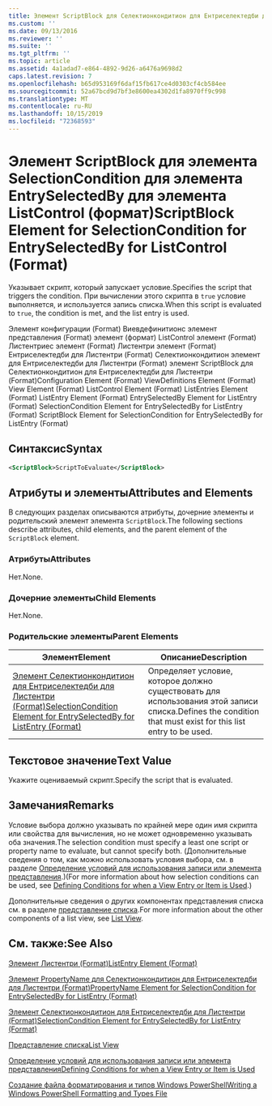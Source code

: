 ```yaml
---
title: Элемент ScriptBlock для Селектионкондитион для Ентриселектедби для ListControl (Format) | Документация Майкрософт
ms.custom: ''
ms.date: 09/13/2016
ms.reviewer: ''
ms.suite: ''
ms.tgt_pltfrm: ''
ms.topic: article
ms.assetid: 4a1adad7-e864-4892-9d26-a6476a9698d2
caps.latest.revision: 7
ms.openlocfilehash: b65d953169f6daf15fb617ce4d0303cf4cb584ee
ms.sourcegitcommit: 52a67bcd9d7bf3e8600ea4302d1fa8970ff9c998
ms.translationtype: MT
ms.contentlocale: ru-RU
ms.lasthandoff: 10/15/2019
ms.locfileid: "72368593"
---
```

# <a name="scriptblock-element-for-selectioncondition-for-entryselectedby-for-listcontrol-format"></a><span data-ttu-id="a37a2-102">Элемент ScriptBlock для элемента SelectionCondition для элемента EntrySelectedBy для элемента ListControl (формат)</span><span class="sxs-lookup"><span data-stu-id="a37a2-102">ScriptBlock Element for SelectionCondition for EntrySelectedBy for ListControl (Format)</span></span>

<span data-ttu-id="a37a2-103">Указывает скрипт, который запускает условие.</span><span class="sxs-lookup"><span data-stu-id="a37a2-103">Specifies the script that triggers the condition.</span></span> <span data-ttu-id="a37a2-104">При вычислении этого скрипта в `true` условие выполняется, и используется запись списка.</span><span class="sxs-lookup"><span data-stu-id="a37a2-104">When this script is evaluated to `true`, the condition is met, and the list entry is used.</span></span>

<span data-ttu-id="a37a2-105">Элемент конфигурации (Format) Виевдефинитионс элемент представления (Format) элемент (формат) ListControl элемент (Format) Листентриес элемент (Format) Листентри элемент (Format) Ентриселектедби для Листентри (Format) Селектионкондитион элемент для Ентриселектедби для Листентри (Format) элемент ScriptBlock для Селектионкондитион для Ентриселектедби для Листентри (Format)</span><span class="sxs-lookup"><span data-stu-id="a37a2-105">Configuration Element (Format) ViewDefinitions Element (Format) View Element (Format) ListControl Element (Format) ListEntries Element (Format) ListEntry Element (Format) EntrySelectedBy Element for ListEntry (Format) SelectionCondition Element for EntrySelectedBy for ListEntry (Format) ScriptBlock Element for SelectionCondition for EntrySelectedBy for ListEntry (Format)</span></span>

## <a name="syntax"></a><span data-ttu-id="a37a2-106">Синтаксис</span><span class="sxs-lookup"><span data-stu-id="a37a2-106">Syntax</span></span>

```xml
<ScriptBlock>ScriptToEvaluate</ScriptBlock>
```

## <a name="attributes-and-elements"></a><span data-ttu-id="a37a2-107">Атрибуты и элементы</span><span class="sxs-lookup"><span data-stu-id="a37a2-107">Attributes and Elements</span></span>

<span data-ttu-id="a37a2-108">В следующих разделах описываются атрибуты, дочерние элементы и родительский элемент элемента `ScriptBlock`.</span><span class="sxs-lookup"><span data-stu-id="a37a2-108">The following sections describe attributes, child elements, and the parent element of the `ScriptBlock` element.</span></span>

### <a name="attributes"></a><span data-ttu-id="a37a2-109">Атрибуты</span><span class="sxs-lookup"><span data-stu-id="a37a2-109">Attributes</span></span>

<span data-ttu-id="a37a2-110">Нет.</span><span class="sxs-lookup"><span data-stu-id="a37a2-110">None.</span></span>

### <a name="child-elements"></a><span data-ttu-id="a37a2-111">Дочерние элементы</span><span class="sxs-lookup"><span data-stu-id="a37a2-111">Child Elements</span></span>

<span data-ttu-id="a37a2-112">Нет.</span><span class="sxs-lookup"><span data-stu-id="a37a2-112">None.</span></span>

### <a name="parent-elements"></a><span data-ttu-id="a37a2-113">Родительские элементы</span><span class="sxs-lookup"><span data-stu-id="a37a2-113">Parent Elements</span></span>

|<span data-ttu-id="a37a2-114">Элемент</span><span class="sxs-lookup"><span data-stu-id="a37a2-114">Element</span></span>|<span data-ttu-id="a37a2-115">Описание</span><span class="sxs-lookup"><span data-stu-id="a37a2-115">Description</span></span>|
|-------------|-----------------|
|[<span data-ttu-id="a37a2-116">Элемент Селектионкондитион для Ентриселектедби для Листентри (Format)</span><span class="sxs-lookup"><span data-stu-id="a37a2-116">SelectionCondition Element for EntrySelectedBy for ListEntry (Format)</span></span>](./selectioncondition-element-for-entryselectedby-for-listcontrol-format.md)|<span data-ttu-id="a37a2-117">Определяет условие, которое должно существовать для использования этой записи списка.</span><span class="sxs-lookup"><span data-stu-id="a37a2-117">Defines the condition that must exist for this list entry to be used.</span></span>|

## <a name="text-value"></a><span data-ttu-id="a37a2-118">Текстовое значение</span><span class="sxs-lookup"><span data-stu-id="a37a2-118">Text Value</span></span>

<span data-ttu-id="a37a2-119">Укажите оцениваемый скрипт.</span><span class="sxs-lookup"><span data-stu-id="a37a2-119">Specify the script that is evaluated.</span></span>

## <a name="remarks"></a><span data-ttu-id="a37a2-120">Замечания</span><span class="sxs-lookup"><span data-stu-id="a37a2-120">Remarks</span></span>

<span data-ttu-id="a37a2-121">Условие выбора должно указывать по крайней мере один имя скрипта или свойства для вычисления, но не может одновременно указывать оба значения.</span><span class="sxs-lookup"><span data-stu-id="a37a2-121">The selection condition must specify a least one script or property name to evaluate, but cannot specify both.</span></span> <span data-ttu-id="a37a2-122">(Дополнительные сведения о том, как можно использовать условия выбора, см. в разделе [Определение условий для использования записи или элемента представления](./defining-conditions-for-displaying-data.md).)</span><span class="sxs-lookup"><span data-stu-id="a37a2-122">(For more information about how selection conditions can be used, see [Defining Conditions for when a View Entry or Item is Used](./defining-conditions-for-displaying-data.md).)</span></span>

<span data-ttu-id="a37a2-123">Дополнительные сведения о других компонентах представления списка см. в разделе [представление списка](./creating-a-list-view.md).</span><span class="sxs-lookup"><span data-stu-id="a37a2-123">For more information about the other components of a list view, see [List View](./creating-a-list-view.md).</span></span>

## <a name="see-also"></a><span data-ttu-id="a37a2-124">См. также:</span><span class="sxs-lookup"><span data-stu-id="a37a2-124">See Also</span></span>

[<span data-ttu-id="a37a2-125">Элемент Листентри (Format)</span><span class="sxs-lookup"><span data-stu-id="a37a2-125">ListEntry Element (Format)</span></span>](./listentry-element-for-listcontrol-format.md)

[<span data-ttu-id="a37a2-126">Элемент PropertyName для Селектионкондитион для Ентриселектедби для Листентри (Format)</span><span class="sxs-lookup"><span data-stu-id="a37a2-126">PropertyName Element for SelectionCondition for EntrySelectedBy for ListEntry (Format)</span></span>](./propertyname-element-for-selectioncondition-for-entryselectedby-for-listcontrol-format.md)

[<span data-ttu-id="a37a2-127">Элемент Селектионкондитион для Ентриселектедби для Листентри (Format)</span><span class="sxs-lookup"><span data-stu-id="a37a2-127">SelectionCondition Element for EntrySelectedBy for ListEntry (Format)</span></span>](./selectioncondition-element-for-entryselectedby-for-listcontrol-format.md)

[<span data-ttu-id="a37a2-128">Представление списка</span><span class="sxs-lookup"><span data-stu-id="a37a2-128">List View</span></span>](./creating-a-list-view.md)

[<span data-ttu-id="a37a2-129">Определение условий для использования записи или элемента представления</span><span class="sxs-lookup"><span data-stu-id="a37a2-129">Defining Conditions for when a View Entry or Item is Used</span></span>](./defining-conditions-for-displaying-data.md)

[<span data-ttu-id="a37a2-130">Создание файла форматирования и типов Windows PowerShell</span><span class="sxs-lookup"><span data-stu-id="a37a2-130">Writing a Windows PowerShell Formatting and Types File</span></span>](./writing-a-powershell-formatting-file.md)

